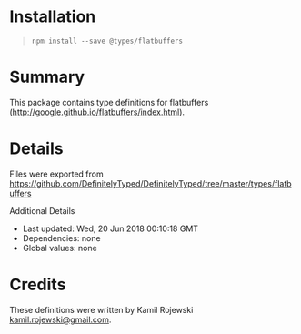 # Installation
> `npm install --save @types/flatbuffers`

# Summary
This package contains type definitions for flatbuffers (http://google.github.io/flatbuffers/index.html).

# Details
Files were exported from https://github.com/DefinitelyTyped/DefinitelyTyped/tree/master/types/flatbuffers

Additional Details
 * Last updated: Wed, 20 Jun 2018 00:10:18 GMT
 * Dependencies: none
 * Global values: none

# Credits
These definitions were written by Kamil Rojewski <kamil.rojewski@gmail.com>.
